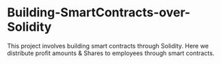 # Building-SmartContracts-over-Solidity
This project involves building smart contracts through Solidity. Here we distribute profit amounts & Shares to employees through smart contracts.  


